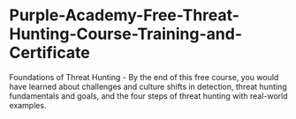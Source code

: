 # Purple-Academy-Free-Threat-Hunting-Course-Training-and-Certificate
Foundations of Threat Hunting - By the end of this free course, you would have learned about challenges and culture shifts in detection, threat hunting fundamentals and goals, and the four steps of threat hunting with real-world examples.
